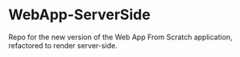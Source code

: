 # WebApp-ServerSide
Repo for the new version of the Web App From Scratch application, refactored to render server-side.
